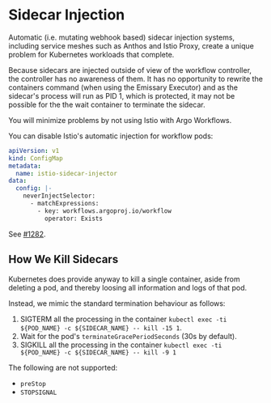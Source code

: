 # Sidecar Injection

Automatic (i.e. mutating webhook based) sidecar injection systems, including service meshes such as Anthos and Istio
Proxy, create a unique problem for Kubernetes workloads that complete.

Because sidecars are injected outside of view of the workflow controller, the controller has no awareness of them. It
has no opportunity to rewrite the containers command (when using the Emissary Executor) and as the sidecar's process
will run as PID 1, which is protected, it may not be possible for the the wait container to terminate the sidecar.

You will minimize problems by not using Istio with Argo Workflows.

You can disable Istio's automatic injection for workflow pods:

```yaml
apiVersion: v1
kind: ConfigMap
metadata:
  name: istio-sidecar-injector
data:
  config: |-
    neverInjectSelector:
      - matchExpressions:
        - key: workflows.argoproj.io/workflow
          operator: Exists
```

See [#1282](https://github.com/argoproj/argo-workflows/issues/1282).

## How We Kill Sidecars

Kubernetes does provide anyway to kill a single container, aside from deleting a pod, and thereby loosing all
information and logs of that pod.

Instead, we mimic the standard termination behaviour as follows:

1. SIGTERM all the processing in the container `kubectl exec -ti ${POD_NAME} -c ${SIDECAR_NAME} -- kill -15 1`.
1. Wait for the pod's `terminateGracePeriodSeconds` (30s by default).
1. SIGKILL all the processing in the container `kubectl exec -ti ${POD_NAME} -c ${SIDECAR_NAME} -- kill -9 1`

The following are not supported:

* `preStop`
* `STOPSIGNAL`